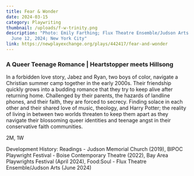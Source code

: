 ```yaml
---
title: Fear & Wonder
date: 2024-03-15
category: Playwriting
thumbnail: /uploads/f-w-trinity.png
description: "Photo: Emily Farthing; Flux Theatre Ensemble/Judson Arts Workshop,
  June 12, 2024; New York City"
link: https://newplayexchange.org/plays/442417/fear-and-wonder
---
```

### A Queer Teenage Romance | Heartstopper meets Hillsong

In a forbidden love story, Jabez and Ryan, two boys of color, navigate a Christian summer camp together in the early 2000s. Their friendship quickly grows into a budding romance that they try to keep alive after returning home. Challenged by their parents, the hazards of landline phones, and their faith, they are forced to secrecy. Finding solace in each other and their shared love of music, theology, and Harry Potter; the reality of living in between two worlds threaten to keep them apart as they navigate their blossoming queer identities and teenage angst in their conservative faith communities.

2M, 1W

Development History: Readings - Judson Memorial Church (2019), BIPOC Playwright Festival - Boise Contemporary Theatre (2022), Bay Area Playwrights Festival (April 2024), Food:Soul - Flux Theatre Ensemble/Judson Arts (June 2024)